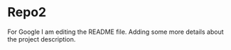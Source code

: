 # Repo2
For Google
I am editing the README file. Adding some more details about the project description.
